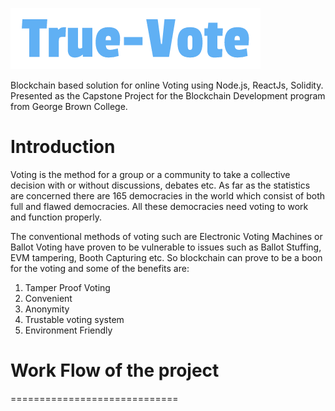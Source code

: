 ![alt text](https://github.com/priyaminhas/DappII-Final-Project/blob/master/frontend/src/logo.png)

Blockchain based solution for online Voting using Node.js, ReactJs, Solidity. Presented as the Capstone Project for the Blockchain Development program from George Brown College.

# Introduction #
Voting is the method for a group or a community to take a collective decision with or without discussions, debates etc. As far as the statistics are concerned there are 165 democracies in the world which consist of both full and flawed democracies. All these democracies need voting to work and function properly. 

The conventional methods of voting such are Electronic Voting Machines or Ballot Voting have proven to be vulnerable to issues such as Ballot Stuffing, EVM tampering, Booth Capturing etc. So blockchain can prove to be a boon for the voting and some of the benefits are:
1. Tamper Proof Voting
2. Convenient 
3. Anonymity
4. Trustable voting system
5. Environment Friendly  

# Work Flow of the project #
=============================
